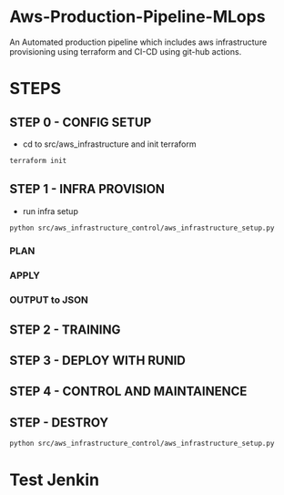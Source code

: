 # Aws-Production-Pipeline-MLops
An Automated production pipeline which includes aws infrastructure provisioning using terraform and CI-CD using git-hub actions.

# STEPS

## STEP 0 - CONFIG SETUP

* cd to src/aws_infrastructure and init terraform

```bash
terraform init
```
## STEP 1 - INFRA PROVISION

* run infra setup

```bash
python src/aws_infrastructure_control/aws_infrastructure_setup.py
```
### PLAN
### APPLY
### OUTPUT to JSON 
## STEP 2 - TRAINING
## STEP 3 - DEPLOY WITH RUNID
## STEP 4 - CONTROL AND MAINTAINENCE
## STEP - DESTROY

```bash
python src/aws_infrastructure_control/aws_infrastructure_setup.py
```

# Test Jenkin
